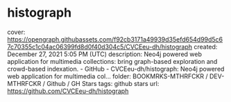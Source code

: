 # histograph

cover: https://opengraph.githubassets.com/f92cb3171a49939d35efd654d99d5c67c70355c1c04ac06399fd8d0f40d304c5/CVCEeu-dh/histograph
created: December 27, 2021 5:05 PM (UTC)
description: Neo4j powered web application for multimedia collections: bring graph-based exploration and crowd-based indexation. - GitHub - CVCEeu-dh/histograph: Neo4j powered web application for multimedia col...
folder: BOOKMRKS-MTHRFCKR / DEV-MTHRFCKR / Github / GH Stars
tags: github stars
url: https://github.com/CVCEeu-dh/histograph